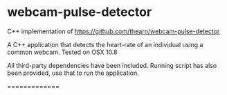 webcam-pulse-detector
=============

C++ implementation of https://github.com/thearn/webcam-pulse-detector

A C++ application that detects the heart-rate of an individual using a common webcam. Tested on OSX 10.8

All third-party dependencies have been included. Running script has also been provided, use that to run the application.


=============